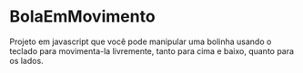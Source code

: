 # BolaEmMovimento

Projeto em javascript que você pode manipular uma bolinha usando o teclado para movimenta-la livremente, tanto para cima e baixo, quanto para os lados.
